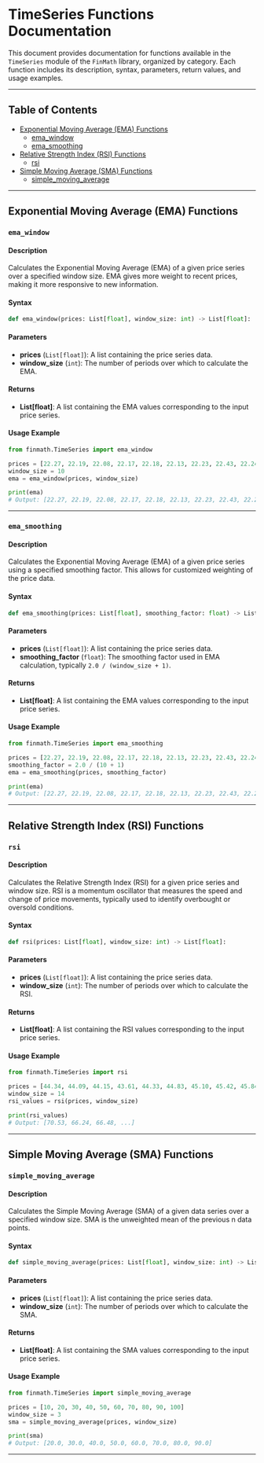 # TimeSeries Functions Documentation

This document provides documentation for functions available in the `TimeSeries` module of the `FinMath` library, organized by category. Each function includes its description, syntax, parameters, return values, and usage examples.

---

## Table of Contents

- [Exponential Moving Average (EMA) Functions](#exponential-moving-average-ema-functions)
  - [ema_window](#ema_window)
  - [ema_smoothing](#ema_smoothing)
- [Relative Strength Index (RSI) Functions](#relative-strength-index-rsi-functions)
  - [rsi](#rsi)
- [Simple Moving Average (SMA) Functions](#simple-moving-average-sma-functions)
  - [simple_moving_average](#simple_moving_average)

---

## Exponential Moving Average (EMA) Functions

### `ema_window`

#### Description

Calculates the Exponential Moving Average (EMA) of a given price series over a specified window size. EMA gives more weight to recent prices, making it more responsive to new information.

#### Syntax

```python
def ema_window(prices: List[float], window_size: int) -> List[float]:
```

#### Parameters

- **prices** (`List[float]`): A list containing the price series data.
- **window_size** (`int`): The number of periods over which to calculate the EMA.

#### Returns

- **List[float]**: A list containing the EMA values corresponding to the input price series.

#### Usage Example

```python
from finmath.TimeSeries import ema_window

prices = [22.27, 22.19, 22.08, 22.17, 22.18, 22.13, 22.23, 22.43, 22.24, 22.29]
window_size = 10
ema = ema_window(prices, window_size)

print(ema)
# Output: [22.27, 22.19, 22.08, 22.17, 22.18, 22.13, 22.23, 22.43, 22.24, 22.29]
```

---

### `ema_smoothing`

#### Description

Calculates the Exponential Moving Average (EMA) of a given price series using a specified smoothing factor. This allows for customized weighting of the price data.

#### Syntax

```python
def ema_smoothing(prices: List[float], smoothing_factor: float) -> List[float]:
```

#### Parameters

- **prices** (`List[float]`): A list containing the price series data.
- **smoothing_factor** (`float`): The smoothing factor used in EMA calculation, typically `2.0 / (window_size + 1)`.

#### Returns

- **List[float]**: A list containing the EMA values corresponding to the input price series.

#### Usage Example

```python
from finmath.TimeSeries import ema_smoothing

prices = [22.27, 22.19, 22.08, 22.17, 22.18, 22.13, 22.23, 22.43, 22.24, 22.29]
smoothing_factor = 2.0 / (10 + 1)
ema = ema_smoothing(prices, smoothing_factor)

print(ema)
# Output: [22.27, 22.19, 22.08, 22.17, 22.18, 22.13, 22.23, 22.43, 22.24, 22.29]
```

---

## Relative Strength Index (RSI) Functions

### `rsi`

#### Description

Calculates the Relative Strength Index (RSI) for a given price series and window size. RSI is a momentum oscillator that measures the speed and change of price movements, typically used to identify overbought or oversold conditions.

#### Syntax

```python
def rsi(prices: List[float], window_size: int) -> List[float]:
```

#### Parameters

- **prices** (`List[float]`): A list containing the price series data.
- **window_size** (`int`): The number of periods over which to calculate the RSI.

#### Returns

- **List[float]**: A list containing the RSI values corresponding to the input price series.

#### Usage Example

```python
from finmath.TimeSeries import rsi

prices = [44.34, 44.09, 44.15, 43.61, 44.33, 44.83, 45.10, 45.42, 45.84, 46.08]
window_size = 14
rsi_values = rsi(prices, window_size)

print(rsi_values)
# Output: [70.53, 66.24, 66.48, ...]
```

---

## Simple Moving Average (SMA) Functions

### `simple_moving_average`

#### Description

Calculates the Simple Moving Average (SMA) of a given data series over a specified window size. SMA is the unweighted mean of the previous n data points.

#### Syntax

```python
def simple_moving_average(prices: List[float], window_size: int) -> List[float]:
```

#### Parameters

- **prices** (`List[float]`): A list containing the price series data.
- **window_size** (`int`): The number of periods over which to calculate the SMA.

#### Returns

- **List[float]**: A list containing the SMA values corresponding to the input price series.

#### Usage Example

```python
from finmath.TimeSeries import simple_moving_average

prices = [10, 20, 30, 40, 50, 60, 70, 80, 90, 100]
window_size = 3
sma = simple_moving_average(prices, window_size)

print(sma)
# Output: [20.0, 30.0, 40.0, 50.0, 60.0, 70.0, 80.0, 90.0]
```

---
